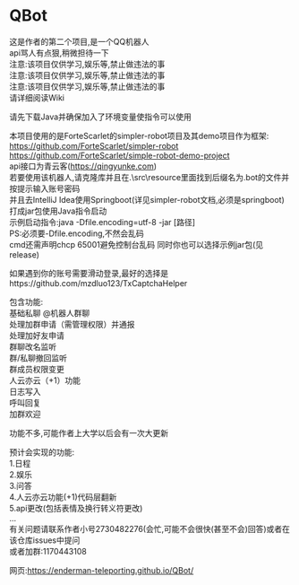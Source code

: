 # QBot
 这是作者的第二个项目,是一个QQ机器人  
 api骂人有点狠,稍微担待一下  
 注意:该项目仅供学习,娱乐等,禁止做违法的事  
 注意:该项目仅供学习,娱乐等,禁止做违法的事  
 注意:该项目仅供学习,娱乐等,禁止做违法的事  
 请详细阅读Wiki
   
 请先下载Java并确保加入了环境变量使指令可以使用  
  
 本项目使用的是ForteScarlet的simpler-robot项目及其demo项目作为框架:  
 https://github.com/ForteScarlet/simpler-robot  
 https://github.com/ForteScarlet/simple-robot-demo-project  
 api接口为青云客(https://qingyunke.com)  
 若要使用该机器人,请克隆库并且在.\src\resource里面找到后缀名为.bot的文件并按提示输入账号密码  
 并且去IntelliJ Idea使用Springboot(详见simpler-robot文档,必须是springboot)打成jar包使用Java指令启动  
 示例启动指令:java -Dfile.encoding=utf-8 -jar [路径]  
 PS:必须要-Dfile.encoding,不然会乱码  
 cmd还需声明chcp 65001避免控制台乱码
 同时你也可以选择示例jar包(见release)  
 
如果遇到你的账号需要滑动登录,最好的选择是https://github.com/mzdluo123/TxCaptchaHelper  

   
 包含功能:  
 基础私聊
 @机器人群聊  
 处理加群申请（需管理权限）并通报  
 处理加好友申请  
 群聊改名监听  
 群/私聊撤回监听  
 群成员权限变更  
 人云亦云（+1）功能  
 日志写入  
 呼叫回复  
 加群欢迎  
   
 功能不多,可能作者上大学以后会有一次大更新  
   
 预计会实现的功能:  
 1.日程  
 2.娱乐  
 3.问答  
 4.人云亦云功能(+1)代码层翻新  
 5.api更改(包括表情及换行转义符更改)  
 ...  
 有关问题请联系作者小号2730482276(会忙,可能不会很快(甚至不会)回答)或者在该仓库issues中提问  
 或者加群:1170443108  
  

网页:https://enderman-teleporting.github.io/QBot/

